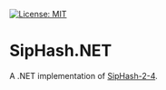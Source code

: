 [![License: MIT](https://img.shields.io/badge/License-MIT-blue.svg)](https://github.com/samuel-lucas6/SipHash.NET/blob/main/LICENSE)

# SipHash.NET

A .NET implementation of [SipHash-2-4](https://en.wikipedia.org/wiki/SipHash).
